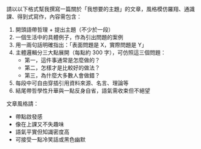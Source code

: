 請以以下格式幫我撰寫一篇關於「我想要的主題」的文章，風格模仿羅翔、通識課、得到式寫作，內容需包含：

1. 開頭語帶哲理 + 提出主題（不少於一段）
2. 一個生活中的具體例子，作為引出問題的案例
3. 用一兩句話明確指出：「表面問題是 X，實際問題是 Y」
4. 主體邏輯分三大點展開（每點約 300 字），可仿照這三個問題：
   - 第一，這件事通常是怎麼做的？
   - 第二，怎樣才是比較好的做法？
   - 第三，為什麼大多數人會做錯？
5. 每段中可自由穿插引用資料來源、名言、理論等
6. 結尾帶哲學性升華與一點反身自省，語氣需收束但不絕望

文章風格請：
- 帶點啟發感
- 像在上課又不失趣味
- 語氣平實但知識密度高
- 可接受一點冷笑話或黑色幽默